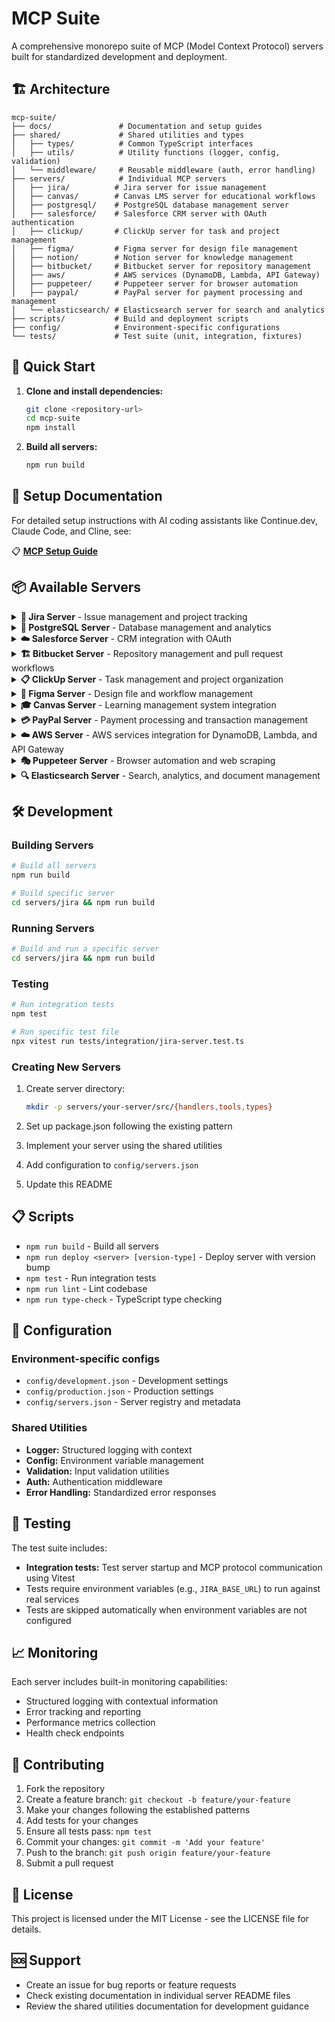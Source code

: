 # MCP Suite

A comprehensive monorepo suite of MCP (Model Context Protocol) servers built for standardized development and deployment.

## 🏗️ Architecture

```
mcp-suite/
├── docs/               # Documentation and setup guides
├── shared/             # Shared utilities and types
│   ├── types/          # Common TypeScript interfaces
│   ├── utils/          # Utility functions (logger, config, validation)
│   └── middleware/     # Reusable middleware (auth, error handling)
├── servers/            # Individual MCP servers
│   ├── jira/          # Jira server for issue management
│   ├── canvas/        # Canvas LMS server for educational workflows
│   ├── postgresql/    # PostgreSQL database management server
│   ├── salesforce/    # Salesforce CRM server with OAuth authentication
│   ├── clickup/       # ClickUp server for task and project management
│   ├── figma/         # Figma server for design file management
│   ├── notion/        # Notion server for knowledge management
│   ├── bitbucket/     # Bitbucket server for repository management
│   ├── aws/           # AWS services (DynamoDB, Lambda, API Gateway)
│   ├── puppeteer/     # Puppeteer server for browser automation
│   ├── paypal/        # PayPal server for payment processing and management
│   └── elasticsearch/ # Elasticsearch server for search and analytics
├── scripts/           # Build and deployment scripts
├── config/            # Environment-specific configurations
└── tests/             # Test suite (unit, integration, fixtures)
```

## 🚀 Quick Start

1. **Clone and install dependencies:**

   ```bash
   git clone <repository-url>
   cd mcp-suite
   npm install
   ```

2. **Build all servers:**

   ```bash
   npm run build
   ```

## 📖 Setup Documentation

For detailed setup instructions with AI coding assistants like Continue.dev, Claude Code, and Cline, see:

📋 **[MCP Setup Guide](docs/MCP_SETUP_GUIDE.md)**

## 📦 Available Servers

<details>
<summary><strong>🎫 Jira Server</strong> - Issue management and project tracking</summary>

### [Jira Server](servers/jira/README.md)

**Package:** `@imazhar101/jira-server`  
**Description:** Comprehensive Jira integration for issue management, project tracking, and workflow automation.

**Quick Setup:**

- `JIRA_BASE_URL` - Your Jira instance URL
- `JIRA_EMAIL` - Your Jira account email
- `JIRA_API_TOKEN` - Your Jira API token

**Key Features:** Issue management, JQL search, workflow automation, project tracking, comments, and assignments.

**Available Tools (11):**

```
search_issues, get_issue, create_issue, update_issue, transition_issue,
add_comment, list_projects, get_project, get_issue_transitions,
assign_issue, delete_issue
```

</details>

<details>
<summary><strong>🐘 PostgreSQL Server</strong> - Database management and analytics</summary>

### [PostgreSQL Server](servers/postgresql/README.md)

**Package:** `@imazhar101/postgresql-server`  
**Description:** PostgreSQL database management and query execution server for database operations, schema inspection, and analytics.

**Quick Setup:**

- `POSTGRESQL_CONNECTION_STRING` - Your PostgreSQL connection string (e.g., `postgresql://user:password@localhost:5432/database`)

**Key Features:** SQL query execution, table schema inspection, database statistics, connection testing, and comprehensive PostgreSQL database management.

**Available Tools (5):**

```
execute_query, list_tables, get_database_stats, test_connection
```

</details>

<details>
<summary><strong>☁️ Salesforce Server</strong> - CRM integration with OAuth</summary>

### [Salesforce Server](servers/salesforce/README.md)

**Package:** `@imazhar101/salesforce-server`  
**Description:** Salesforce CRM integration with CRUD operations using REST APIs and OAuth authentication support.

**Quick Setup:**

- **Required Environment Variables**: `SALESFORCE_CLIENT_ID`, `SALESFORCE_CLIENT_SECRET`, `SALESFORCE_USERNAME`, `SALESFORCE_PASSWORD`
- **Optional Variables**: `SALESFORCE_GRANT_TYPE`, `SALESFORCE_LOGIN_URL`, `SALESFORCE_API_VERSION`

**Key Features:** Automatic OAuth authentication with token persistence, SOQL queries, record CRUD operations, object metadata inspection, auto token renewal, and comprehensive Salesforce REST API coverage.

**Available Tools (7):**

```
salesforce_query, salesforce_create, salesforce_read, salesforce_update,
salesforce_delete, salesforce_describe, salesforce_list_objects
```

</details>

<details>
<summary><strong>🏗️ Bitbucket Server</strong> - Repository management and pull request workflows</summary>

### [Bitbucket Server](servers/bitbucket/README.md)

**Package:** `@imazhar101/bitbucket-server`  
**Description:** Comprehensive Bitbucket integration for repository management, pull request operations, code reviews, and team collaboration workflows.

**Quick Setup:**

- `BITBUCKET_USERNAME` - Your Bitbucket username
- `BITBUCKET_APP_PASSWORD` - Your Bitbucket app password
- `BITBUCKET_WORKSPACE` - Your Bitbucket workspace name

**Key Features:** Repository management, pull request lifecycle, review workflows, comment system, task management, reviewer assignment, build status tracking, and merge strategies.

**Available Tools (40):**

```
get_repositories, get_repository, get_pull_requests, get_pull_request,
create_pull_request, update_pull_request, merge_pull_request, decline_pull_request,
get_pull_request_activity, get_pull_request_comments, create_pull_request_comment,
update_pull_request_comment, delete_pull_request_comment, get_pull_request_diff,
get_pull_request_commits, approve_pull_request, unapprove_pull_request,
request_changes, remove_change_request, get_pull_request_tasks,
create_pull_request_task, update_pull_request_task, delete_pull_request_task,
get_default_reviewers, get_effective_default_reviewers, add_default_reviewer,
remove_default_reviewer, get_commits, get_commit, get_branches,
get_pull_requests_for_commit, get_pull_request_statuses
```

</details>

<details>
<summary><strong>📋 ClickUp Server</strong> - Task management and project organization</summary>

### [ClickUp Server](servers/clickup/README.md)

**Package:** `@imazhar101/clickup-server`  
**Description:** Comprehensive ClickUp integration for task management, project organization, time tracking, and team collaboration.

**Quick Setup:**

- `CLICKUP_API_TOKEN` - Your ClickUp API token

**Key Features:** Task CRUD operations, project hierarchy management (spaces/folders/lists), comment system, team collaboration, time tracking, and goal management.

**Available Tools (29):**

```
get_tasks, get_task, create_task, update_task, delete_task, get_task_comments,
create_task_comment, get_lists, get_folderless_lists, create_list,
create_folderless_list, update_list, delete_list, get_folders, create_folder,
update_folder, delete_folder, get_spaces, get_space, create_space, update_space,
delete_space, get_teams, get_team_members, get_user, get_time_entries,
create_time_entry, get_goals, create_goal
```

</details>

<details>
<summary><strong>🎨 Figma Server</strong> - Design file and workflow management</summary>

### [Figma Server](servers/figma/README.md)

**Package:** `@imazhar101/figma-server`  
**Description:** Figma API integration for retrieving files, components, styles, comments, and managing design workflows.

**Quick Setup:**

- `FIGMA_ACCESS_TOKEN` - Your Figma Personal Access Token

**Key Features:** File operations, comment management, team & project management, components & styles retrieval, and comprehensive Figma API coverage.

**Available Tools (14):**

```
get_file, get_file_nodes, get_images, get_image_fills, get_comments, post_comment,
delete_comment, get_me, get_team_projects, get_project_files, get_component,
get_component_sets, get_team_components, get_file_components, get_team_styles,
get_file_styles
```

</details>

<details>
<summary><strong>🎓 Canvas Server</strong> - Learning management system integration</summary>

### [Canvas Server](servers/canvas/README.md)

**Package:** `@imazhar101/canvas-server`  
**Description:** Comprehensive Canvas LMS integration for course management, enrollment operations, grading, and administrative tasks.

**Quick Setup:**

- `CANVAS_BASE_URL` - Your Canvas instance URL (e.g., `https://your-school.instructure.com`)
- `CANVAS_API_TOKEN` - Your Canvas API access token

**Key Features:** Course management, enrollment utilities, user administration, assignment/quiz tools, grading standards, grade change auditing, admin management, and comprehensive Canvas API coverage.

**Available Tools (185):**

```
# Admin Tools (4)
make_account_admin, remove_account_admin, list_account_admins, list_my_admin_roles

# Assignment Tools (14)
list_assignments, get_assignment, create_assignment, update_assignment, delete_assignment,
duplicate_assignment, bulk_update_assignment_dates, list_assignment_overrides,
get_assignment_override, create_assignment_override, update_assignment_override,
delete_assignment_override

# Authentication Provider Tools (8)
list_authentication_providers, get_authentication_provider, create_authentication_provider,
update_authentication_provider, delete_authentication_provider, restore_authentication_provider,
get_sso_settings, update_sso_settings

# Course Tools (12)
list_courses, get_course, create_course, update_course, delete_course, list_course_users,
get_course_user, get_user_progress, get_course_settings, update_course_settings

# Enrollment Tools (17)
list_enrollments, get_enrollment, create_enrollment, update_enrollment, accept_enrollment,
reject_enrollment, reactivate_enrollment, add_last_attended_date, get_temporary_enrollment_status,
bulk_create_enrollments, get_active_students, get_course_teachers, get_pending_enrollments,
enroll_students, remove_enrollments

# External Tool Tools (14)
list_external_tools, get_external_tool, create_external_tool, update_external_tool,
delete_external_tool, get_sessionless_launch, add_rce_favorite, remove_rce_favorite,
add_top_nav_favorite, remove_top_nav_favorite, get_visible_course_nav_tools,
get_visible_course_nav_tools_for_course

# Grade Change Log Tools (5)
query_grade_changes_by_assignment, query_grade_changes_by_course, query_grade_changes_by_student,
query_grade_changes_by_grader, query_grade_changes_advanced

# Grading Standard Tools (3)
create_grading_standard, list_grading_standards, get_grading_standard

# Login Tools (5)
list_user_logins, create_user_login, update_user_login, delete_user_login, forgot_password

# LTI Launch Definition Tools (1)
list_lti_launch_definitions

# Module Tools (22)
list_modules, get_module, create_module, update_module, delete_module, relock_module,
list_module_items, get_module_item, create_module_item, update_module_item, delete_module_item,
mark_module_item_done, mark_module_item_not_done, mark_module_item_read, get_module_item_sequence,
select_mastery_path, list_module_overrides, update_module_overrides

# Page Tools (24)
list_course_pages, get_course_page, create_course_page, update_course_page, delete_course_page,
duplicate_course_page, get_course_front_page, update_course_front_page, list_course_page_revisions,
get_course_page_revision, revert_course_page_to_revision, list_group_pages, get_group_page,
create_group_page, update_group_page, delete_group_page, get_group_front_page,
update_group_front_page, list_group_page_revisions, get_group_page_revision,
revert_group_page_to_revision

# Quiz Tools (14)
list_quizzes, get_quiz, create_quiz, update_quiz, delete_quiz, reorder_quiz_items,
validate_quiz_access_code, list_quiz_questions, get_quiz_question, create_quiz_question,
update_quiz_question, delete_quiz_question

# Submission Tools (23)
submit_assignment, list_assignment_submissions, list_submissions_for_multiple_assignments,
get_submission, get_submission_by_anonymous_id, grade_submission, grade_submission_by_anonymous_id,
list_gradeable_students, list_multiple_assignments_gradeable_students, bulk_update_grades,
bulk_update_grades_for_course, mark_submission_as_read, mark_submission_as_unread,
mark_bulk_submissions_as_read, mark_submission_item_as_read, get_submission_summary,
get_gradebook_history_days, get_gradebook_history_day_details, get_gradebook_history_submissions,
get_gradebook_history_feed

# User Tools (37)
list_account_users, get_user, create_user, update_user, get_user_profile, list_avatar_options,
list_page_views, get_activity_stream, get_activity_stream_summary, get_todo_items,
get_todo_item_count, get_upcoming_events, get_missing_submissions, hide_stream_item,
hide_all_stream_items, get_user_settings, update_user_settings, get_custom_colors,
get_custom_color, update_custom_color, update_text_editor_preference,
update_files_ui_version_preference, get_dashboard_positions, update_dashboard_positions,
terminate_all_sessions, expire_mobile_sessions, merge_user, split_user, get_graded_submissions,
store_custom_data, load_custom_data, delete_custom_data, list_course_nicknames,
get_course_nickname, set_course_nickname, remove_course_nickname, clear_course_nicknames,
upload_user_file, get_pandata_events_token
```

</details>

<details>
<summary><strong>💳 PayPal Server</strong> - Payment processing and transaction management</summary>

### [PayPal Server](servers/paypal/README.md)

**Package:** `@imazhar101/mcp-paypal-server`  
**Description:** Comprehensive PayPal integration for payment processing, transaction management, and PayPal API operations with OAuth authentication.

**Quick Setup:**

- `PAYPAL_CLIENT_ID` - Your PayPal application client ID
- `PAYPAL_CLIENT_SECRET` - Your PayPal application client secret
- `PAYPAL_ENVIRONMENT` - Environment ("sandbox" or "production", defaults to "sandbox")

**Key Features:** Payment creation and execution, transaction management (sales, authorizations, captures, refunds), OAuth authentication with automatic token management, webhook event monitoring, multi-environment support, and comprehensive PayPal API coverage.

**Available Tools (9):**

```
paypal_create_payment, paypal_execute_payment, paypal_get_payment, paypal_list_payments,
paypal_refund_sale, paypal_capture_authorization, paypal_void_authorization,
paypal_get_webhook_events, paypal_test_connection
```

</details>

<details>
<summary><strong>☁️ AWS Server</strong> - AWS services integration for DynamoDB, Lambda, and API Gateway</summary>

### [AWS Server](servers/aws/README.md)

**Package:** `@imazhar101/aws-server`  
**Description:** Comprehensive AWS integration for DynamoDB, Lambda, and API Gateway services with full CRUD operations and management capabilities.

**Quick Setup:**

- `AWS_REGION` - Your AWS region (e.g., us-east-1)
- `AWS_ACCESS_KEY_ID` - Your AWS access key ID
- `AWS_SECRET_ACCESS_KEY` - Your AWS secret access key

**Key Features:** DynamoDB table management and operations, Lambda function management and invocation, API Gateway REST and HTTP API management, resource and deployment management, comprehensive AWS service integration.

**Available Tools (29):**

```
dynamodb_list_tables, dynamodb_describe_table, dynamodb_put_item, dynamodb_get_item,
dynamodb_update_item, dynamodb_delete_item, dynamodb_query, dynamodb_scan,
lambda_list_functions, lambda_get_function, lambda_invoke_function, lambda_create_function,
lambda_update_function_code, lambda_update_function_configuration, apigateway_list_rest_apis,
apigateway_get_rest_api, apigateway_create_rest_api, apigateway_delete_rest_api,
apigateway_get_resources, apigateway_create_resource, apigateway_put_method,
apigateway_put_integration, apigateway_create_deployment, apigatewayv2_list_apis,
apigatewayv2_create_api, apigatewayv2_get_routes, apigatewayv2_create_route,
apigatewayv2_get_integrations, apigatewayv2_create_integration
```

</details>

<details>
<summary><strong>🎭 Puppeteer Server</strong> - Browser automation and web scraping</summary>

### [Puppeteer Server](servers/puppeteer/README.md)

**Package:** `@imazhar101/puppeteer-server`  
**Description:** Browser automation server using Puppeteer for web scraping, testing, and automated browsing tasks.

**Quick Setup:**

No environment variables required for basic usage.

**Key Features:** Browser automation, web scraping, screenshot capture, PDF generation, form automation, and comprehensive browser control.

**Available Tools:** Browser management, page navigation, element interaction, data extraction, and automated testing capabilities.

</details>

<details>
<summary><strong>🔍 Elasticsearch Server</strong> - Search, analytics, and document management</summary>

### [Elasticsearch Server](servers/elasticsearch/README.md)

**Package:** `@imazhar101/elasticsearch-server`  
**Description:** Comprehensive Elasticsearch integration for search, analytics, and document management with built-in data limiting controls.

**Quick Setup:**

- `ELASTICSEARCH_NODE` - Elasticsearch node URL (default: http://localhost:9200)
- `ELASTICSEARCH_USERNAME` and `ELASTICSEARCH_PASSWORD` - Basic authentication (optional)
- `ELASTICSEARCH_API_KEY` - API key authentication (optional)

**Key Features:** Full-text search with query DSL, aggregations and analytics, index management, document CRUD operations, bulk operations with safety limits, cluster health monitoring, and comprehensive data limiting controls.

**Available Tools (19):**

```
elasticsearch_test_connection, elasticsearch_cluster_health, elasticsearch_node_stats,
elasticsearch_list_indices, elasticsearch_get_index_info, elasticsearch_create_index,
elasticsearch_delete_index, elasticsearch_index_exists, elasticsearch_search,
elasticsearch_count, elasticsearch_aggregation, elasticsearch_get_document,
elasticsearch_index_document, elasticsearch_update_document, elasticsearch_delete_document,
elasticsearch_bulk_operation, elasticsearch_delete_by_query, elasticsearch_reindex
```

</details>

## 🛠️ Development

### Building Servers

```bash
# Build all servers
npm run build

# Build specific server
cd servers/jira && npm run build
```

### Running Servers

```bash
# Build and run a specific server
cd servers/jira && npm run build
```

### Testing

```bash
# Run integration tests
npm test

# Run specific test file
npx vitest run tests/integration/jira-server.test.ts
```

### Creating New Servers

1. Create server directory:

   ```bash
   mkdir -p servers/your-server/src/{handlers,tools,types}
   ```

2. Set up package.json following the existing pattern
3. Implement your server using the shared utilities
4. Add configuration to `config/servers.json`
5. Update this README

## 📋 Scripts

- `npm run build` - Build all servers
- `npm run deploy <server> [version-type]` - Deploy server with version bump
- `npm test` - Run integration tests
- `npm run lint` - Lint codebase
- `npm run type-check` - TypeScript type checking

## 🔧 Configuration

### Environment-specific configs

- `config/development.json` - Development settings
- `config/production.json` - Production settings
- `config/servers.json` - Server registry and metadata

### Shared Utilities

- **Logger:** Structured logging with context
- **Config:** Environment variable management
- **Validation:** Input validation utilities
- **Auth:** Authentication middleware
- **Error Handling:** Standardized error responses

## 🧪 Testing

The test suite includes:

- **Integration tests:** Test server startup and MCP protocol communication using Vitest
- Tests require environment variables (e.g., `JIRA_BASE_URL`) to run against real services
- Tests are skipped automatically when environment variables are not configured

## 📈 Monitoring

Each server includes built-in monitoring capabilities:

- Structured logging with contextual information
- Error tracking and reporting
- Performance metrics collection
- Health check endpoints

## 🤝 Contributing

1. Fork the repository
2. Create a feature branch: `git checkout -b feature/your-feature`
3. Make your changes following the established patterns
4. Add tests for your changes
5. Ensure all tests pass: `npm test`
6. Commit your changes: `git commit -m 'Add your feature'`
7. Push to the branch: `git push origin feature/your-feature`
8. Submit a pull request

## 📝 License

This project is licensed under the MIT License - see the LICENSE file for details.

## 🆘 Support

- Create an issue for bug reports or feature requests
- Check existing documentation in individual server README files
- Review the shared utilities documentation for development guidance
